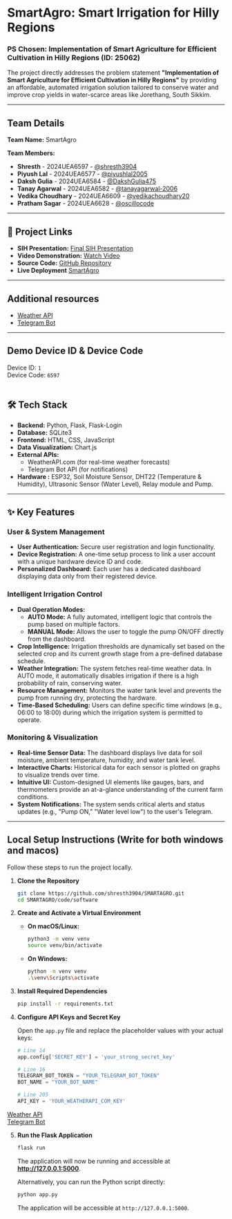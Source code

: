 # SmartAgro: Smart Irrigation for Hilly Regions

### PS Chosen: Implementation of Smart Agriculture for Efficient Cultivation in Hilly Regions (ID: 25062)

The project directly addresses the problem statement **"Implementation of Smart Agriculture for Efficient Cultivation in Hilly Regions"** by providing an affordable, automated irrigation solution tailored to conserve water and improve crop yields in water-scarce areas like Jorethang, South Sikkim.

---

## Team Details

**Team Name:** SmartAgro<br>

 **Team Members:**<br>
* **Shresth** - 2024UEA6597 - [@shresth3904](https://github.com/shresth3904)
* **Piyush Lal** - 2024UEA6577 - [@piyushlal2005](https://github.com/piyushlal2005)
* **Daksh Gulia** - 2024UEA6584 - [@DakshGulia475](https://github.com/DakshGulia475)
* **Tanay Agarwal** - 2024UEA6582 - [@tanayagarwal-2006](https://github.com/tanayagarwal-2006)
* **Vedika Choudhary** - 2024UEA6609 - [@vedikachoudhary20](https://github.com/vedikachoudhary20)
* **Pratham Sagar** - 2024UEA6628 - [@oscillocode](https://github.com/oscillocode)


---

## 🔗 Project Links

* **SIH Presentation:** [Final SIH Presentation](https://drive.google.com/file/d/1TPvzjrgDbwzzmHfc27GTITXgS9OGEcLg/view?usp=sharing)
* **Video Demonstration:** [Watch Video](https://www.youtube.com/watch?v=FXC2-owW3Ds)
* **Source Code:** [GitHub Repository](https://github.com/shresth3904/SMARTAGRO)
* **Live Deployment** [SmartAgro](https://smartagro.pythonanywhere.com/)

---
## Additional resources
* [Weather API](https://www.weatherapi.com/)<br>
* [Telegram Bot](https://core.telegram.org/bots/tutorial)
---
## Demo Device ID & Device Code
Device ID: `1`<br>
Device Code: `6597`<br><br>
## 🛠️ Tech Stack

* **Backend:** Python, Flask, Flask-Login
* **Database:** SQLite3
* **Frontend:** HTML, CSS, JavaScript
* **Data Visualization:** Chart.js
* **External APIs:**
    * WeatherAPI.com (for real-time weather forecasts)
    * Telegram Bot API (for notifications)
* **Hardware :** ESP32, Soil Moisture Sensor, DHT22 (Temperature & Humidity), Ultrasonic Sensor (Water Level), Relay module and Pump.

---

## ✨ Key Features

### User & System Management
* **User Authentication:** Secure user registration and login functionality.
* **Device Registration:** A one-time setup process to link a user account with a unique hardware device ID and code.
* **Personalized Dashboard:** Each user has a dedicated dashboard displaying data only from their registered device.

### Intelligent Irrigation Control
* **Dual Operation Modes:**
    * **AUTO Mode:** A fully automated, intelligent logic that controls the pump based on multiple factors.
    * **MANUAL Mode:** Allows the user to toggle the pump ON/OFF directly from the dashboard.
* **Crop Intelligence:** Irrigation thresholds are dynamically set based on the selected crop and its current growth stage from a pre-defined database schedule.
* **Weather Integration:** The system fetches real-time weather data. In AUTO mode, it automatically disables irrigation if there is a high probability of rain, conserving water.
* **Resource Management:** Monitors the water tank level and prevents the pump from running dry, protecting the hardware.
* **Time-Based Scheduling:** Users can define specific time windows (e.g., 06:00 to 18:00) during which the irrigation system is permitted to operate.

### Monitoring & Visualization
* **Real-time Sensor Data:** The dashboard displays live data for soil moisture, ambient temperature, humidity, and water tank level.
* **Interactive Charts:** Historical data for each sensor is plotted on graphs to visualize trends over time.
* **Intuitive UI:** Custom-designed UI elements like gauges, bars, and thermometers provide an at-a-glance understanding of the current farm conditions.
* **System Notifications:** The system sends critical alerts and status updates (e.g., "Pump ON," "Water level low") to the user's Telegram.

---

## Local Setup Instructions (Write for both windows and macos)

Follow these steps to run the project locally.

1.  **Clone the Repository**
    ```bash
    git clone https://github.com/shresth3904/SMARTAGRO.git
    cd SMARTAGRO/code/software
    ```

2.  **Create and Activate a Virtual Environment**
    * **On macOS/Linux:**
        ```bash
        python3 -m venv venv
        source venv/bin/activate
        ```
    * **On Windows:**
        ```bash
        python -m venv venv
        .\venv\Scripts\activate
        ```

3.  **Install Required Dependencies**
    ```bash
    pip install -r requirements.txt
    ```

4.  **Configure API Keys and Secret Key**

    Open the `app.py` file and replace the placeholder values with your actual keys:

    ```python
    # Line 14
    app.config['SECRET_KEY'] = 'your_strong_secret_key'

    # Line 16
    TELEGRAM_BOT_TOKEN = "YOUR_TELEGRAM_BOT_TOKEN"
    BOT_NAME = "YOUR_BOT_NAME"

    # Line 205
    API_KEY = 'YOUR_WEATHERAPI_COM_KEY'
    ```
[Weather API](https://www.weatherapi.com/)<br>
[Telegram Bot](https://core.telegram.org/bots/tutorial)

5.  **Run the Flask Application**
    ```bash
    flask run
    ```
    The application will now be running and accessible at **http://127.0.0.1:5000**.

    Alternatively, you can run the Python script directly:

    ```bash
    python app.py
    ```
    The application will be accessible at `http://127.0.0.1:5000`.
